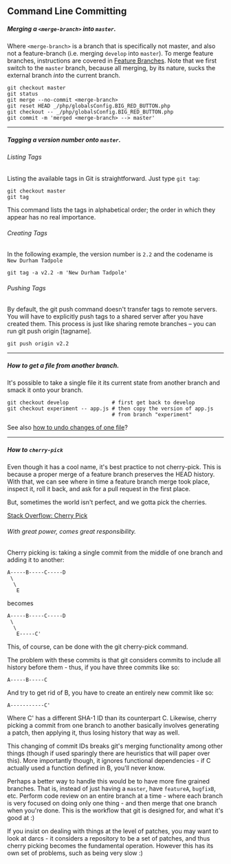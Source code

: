 ## Command Line Committing

##### Merging a `<merge-branch>` into `master`.
Where `<merge-branch>` is a branch that is specifically not master, and also not a feature-branch (i.e. merging `develop` into `master`). To merge feature branches, instructions are covered in [Feature Branches](https://github.com/dinnerlab/dinnerlab/wiki/Feature-Branches). Note that we first switch to the `master` branch, because all merging, by its nature, sucks the external branch _into_ the current branch.
```
git checkout master
git status
git merge --no-commit <merge-branch>
git reset HEAD _/php/globalsConfig.BIG_RED_BUTTON.php
git checkout -- _/php/globalsConfig.BIG_RED_BUTTON.php
git commit -m 'merged <merge-branch> --> master'
```

---

##### Tagging a version number onto `master`.

###### Listing Tags
Listing the available tags in Git is straightforward. Just type `git tag`:
```
git checkout master
git tag
```
This command lists the tags in alphabetical order; the order in which they appear has no real importance.

###### Creating Tags
In the following example, the version number is `2.2` and the codename is `New Durham Tadpole`
```
git tag -a v2.2 -m 'New Durham Tadpole'
```

###### Pushing Tags
By default, the git push command doesn't transfer tags to remote servers. You will have to explicitly push tags to a shared server after you have created them. This process is just like sharing remote branches – you can run git push origin [tagname].
```
git push origin v2.2
```

---

##### How to get a file from another branch.
It's possible to take a single file it its current state from another branch and smack it onto your branch.

```
git checkout develop              # first get back to develop
git checkout experiment -- app.js # then copy the version of app.js 
                                  # from branch "experiment"
```

See also [how to undo changes of one file](http://stackoverflow.com/questions/692246/undo-working-copy-modifications-of-one-file-in-git)?

---

##### How to `cherry-pick`
Even though it has a cool name, it's best practice to not cherry-pick. This is because a proper merge of a feature branch preserves the HEAD history. With that, we can see where in time a feature branch merge took place, inspect it, roll it back, and ask for a pull request in the first place.

But, sometimes the world isn't perfect, and we gotta pick the cherries.

[Stack Overflow: Cherry Pick](http://stackoverflow.com/questions/881092/how-to-merge-a-specific-commit-in-git)

###### With great power, comes great responsibility.

Cherry picking is: taking a single commit from the middle of one branch and adding it to another:
```
A-----B-----C-----D
 \
  \
   E
```
becomes
```
A-----B-----C-----D
 \
  \
   E-----C'
```
This, of course, can be done with the git cherry-pick command.

The problem with these commits is that git considers commits to include all history before them - thus, if you have three commits like so:
```
A-----B-----C
```
And try to get rid of B, you have to create an entirely new commit like so:
```
A-----------C'
```
Where C' has a different SHA-1 ID than its counterpart C. Likewise, cherry picking a commit from one branch to another basically involves generating a patch, then applying it, thus losing history that way as well.

This changing of commit IDs breaks git's merging functionality among other things (though if used sparingly there are heuristics that will paper over this). More importantly though, it ignores functional dependencies - if C actually used a function defined in B, you'll never know.

Perhaps a better way to handle this would be to have more fine grained branches. That is, instead of just having a `master`, have `featureA`, `bugfixB`, etc. Perform code review on an entire branch at a time - where each branch is very focused on doing only one thing - and then merge that one branch when you're done. This is the workflow that git is designed for, and what it's good at :)

If you insist on dealing with things at the level of patches, you may want to look at darcs - it considers a repository to be a set of patches, and thus cherry picking becomes the fundamental operation. However this has its own set of problems, such as being very slow :)